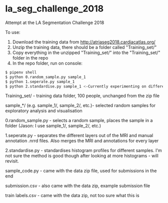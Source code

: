 # la_seg_challenge_2018
Attempt at the LA Segmentation Challenge 2018

To use:
1. Download the training data from http://atriaseg2018.cardiacatlas.org/
2. Unzip the training data, there should be a folder called "Training_set/"
3. Copy everything in the unzipped "Training_set/" into the "Training_set/" folder in the repo
4. In the repo folder, run on console:

```bash
$ pipenv shell
$ python 0.random_sample.py sample_1
$ python 1.seperate.py sample_1
$ python 2.standardise.py sample_1 <-Currently experimenting on different ways to standardise, so there are multiple versions of this script
```

Training_set/ - training data folder, 100 people, unchanged from the zip file

sample_*/ (e.g. sample_1/, sample_2/, etc.)- selected random samples for exploratory analysis and visualisation

0.random_sample.py - selects a random sample, places the sample in a folder (Jason: I use sample_1/, sample_2/, etc.)

1.seperate.py - separates the different layers out of the MRI and manual annotation .nrrd files. Also merges the MRI and annotations for every layer

2.standardise.py - standardises histogram profiles for different samples. I'm not sure the method is good though after looking at more histograms - will revisit.

sample_code.py - came with the data zip file, used for submissions in the end

submission.csv - also came with the data zip, example submission file

train labels.csv - came with the data zip, not too sure what this is